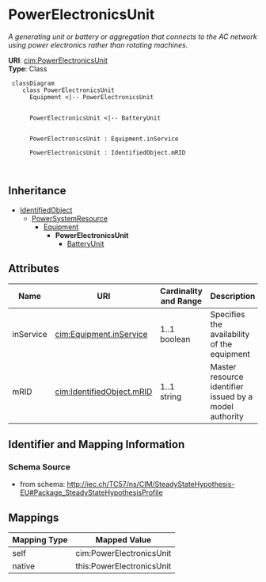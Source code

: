 # PowerElectronicsUnit


_A generating unit or battery or aggregation that connects to the AC network using power electronics rather than rotating machines._





**URI**: [cim:PowerElectronicsUnit](http://iec.ch/TC57/CIM100#PowerElectronicsUnit)<br />
**Type**: Class




```mermaid
 classDiagram
    class PowerElectronicsUnit
      Equipment <|-- PowerElectronicsUnit
      

      PowerElectronicsUnit <|-- BatteryUnit
      
      
      PowerElectronicsUnit : Equipment.inService
        
      PowerElectronicsUnit : IdentifiedObject.mRID
        
      
```





## Inheritance
* [IdentifiedObject](IdentifiedObject.md)
    * [PowerSystemResource](PowerSystemResource.md)
        * [Equipment](Equipment.md)
            * **PowerElectronicsUnit**
                * [BatteryUnit](BatteryUnit.md)



## Attributes


| Name | URI | Cardinality and Range | Description | Inheritance |
| ---  | --- | --- | --- | --- |
| inService | [cim:Equipment.inService](http://iec.ch/TC57/CIM100#Equipment.inService) | 1..1 <br />  boolean  | Specifies the availability of the equipment | [Equipment](Equipment.md) |
| mRID | [cim:IdentifiedObject.mRID](http://iec.ch/TC57/CIM100#IdentifiedObject.mRID) | 1..1 <br />  string  | Master resource identifier issued by a model authority | [IdentifiedObject](IdentifiedObject.md) |









## Identifier and Mapping Information







### Schema Source


* from schema: http://iec.ch/TC57/ns/CIM/SteadyStateHypothesis-EU#Package_SteadyStateHypothesisProfile





## Mappings

| Mapping Type | Mapped Value |
| ---  | ---  |
| self | cim:PowerElectronicsUnit |
| native | this:PowerElectronicsUnit |




